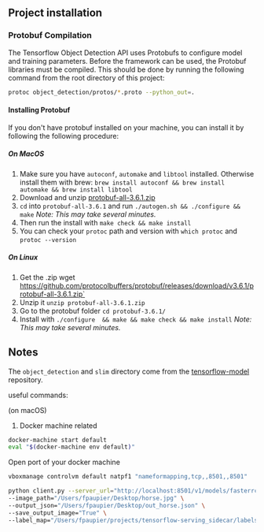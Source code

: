 ## Project installation


### Protobuf Compilation
The Tensorflow Object Detection API uses Protobufs to configure model and training parameters. 
Before the framework can be used, the Protobuf libraries must be compiled. 
This should be done by running the following command from the root directory of this project:
```bash
protoc object_detection/protos/*.proto --python_out=.
```

#### Installing Protobuf
If you don't have protobuf installed on your machine, you can install it by following the following
procedure:

##### On MacOS
 1. Make sure you have `autoconf`, `automake` and `libtool` installed. Otherwise install them with brew:
 `brew install autoconf && brew install automake && brew install libtool`
 2. Download and unzip [protobuf-all-3.6.1.zip](https://github.com/protocolbuffers/protobuf/releases/download/v3.6.1/protobuf-all-3.6.1.zip)
 3. `cd` into `protobuf-all-3.6.1` and run `./autogen.sh && ./configure && make` _Note: This may take several minutes._
 4. Then run the install with `make check && make install`
 5. You can check your `protoc` path and version with `which protoc` and `protoc --version`

##### On Linux

 1. Get the .zip wget https://github.com/protocolbuffers/protobuf/releases/download/v3.6.1/protobuf-all-3.6.1.zip` 
 2. Unzip it `unzip protobuf-all-3.6.1.zip`
 3. Go to the protobuf folder `cd protobuf-3.6.1/`
 4. Install with `./configure  && make && make check && make install` _Note: This may take several minutes._
   
## Notes

The `object_detection` and `slim` directory come from the
[tensorflow-model](https://github.com/tensorflow/models) repository.


useful commands:

(on macOS)

1. Docker machine related
```bash
docker-machine start default
eval "$(docker-machine env default)"
```

Open port of your docker machine
```bash
vboxmanage controlvm default natpf1 "nameformapping,tcp,,8501,,8501"
```

```bash
python client.py --server_url="http://localhost:8501/v1/models/fasterrcnn:predict" \
--image_path="/Users/fpaupier/Desktop/horse.jpg" \
--output_json="/Users/fpaupier/Desktop/out_horse.json" \
--save_output_image="True" \
--label_map="/Users/fpaupier/projects/tensorflow-serving_sidecar/labels.pbtxt"
```
